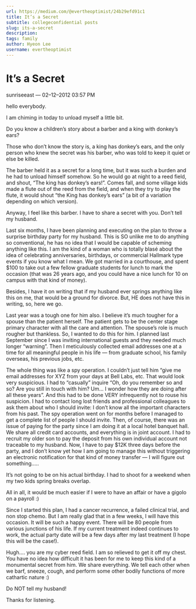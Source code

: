 ```yaml
---
url: https://medium.com/@evertheoptimist/24b29efd91c1
title: It’s a Secret
subtitle: collegeconfidential posts
slug: its-a-secret
description: 
tags: family
author: Hyeon Lee
username: evertheoptimist
---
```


# It’s a Secret

sunriseeast — 02–12–2012 03:57 PM

hello everybody.

I am chiming in today to unload myself a little bit.

Do you know a children’s story about a barber and a king with donkey’s ears?

Those who don’t know the story is, a king has donkey’s ears, and the only person who knew the secret was his barber, who was told to keep it quiet or else be killed.

The barber held it as a secret for a long time, but it was such a burden and he had to unload himself somehow. So he would go at night to a reed field, and shout, “The king has donkey’s ears!”. Comes fall, and some village kids made a flute out of the reed from the field, and when they try to play the flute, it would shout “the King has donkey’s ears” (a bit of a variation depending on which version).

Anyway, I feel like this barber. I have to share a secret with you. Don’t tell my husband.

Last six months, I have been planning and executing on the plan to throw a surprise birthday party for my husband. This is SO unlike me to do anything so conventional, he has no idea that I would be capable of scheming anything like this. I am the kind of a woman who is totally blasé about the idea of celebrating anniversaries, birthdays, or commercial Hallmark type events if you know what I mean. We got married in a courthouse, and spent $100 to take out a few fellow graduate students for lunch to mark the occasion (that was 26 years ago, and you could have a nice lunch for 10 on campus with that kind of money).

Besides, I have it on writing that if my husband ever springs anything like this on me, that would be a ground for divorce. But, HE does not have this in writing, so, here we go.

Last year was a tough one for him also. I believe it’s much tougher for a spouse than the patient herself. The patient gets to be the center stage primary character with all the care and attention. The spouse’s role is much rougher but thankless. So, I wanted to do this for him. I planned last September since I was inviting international guests and they needed much longer “warning”. Then I meticulously collected email addresses one at a time for all meaningful people in his life — from graduate school, his family overseas, his previous jobs, etc.

The whole thing was like a spy operation. I couldn’t just tell him “give me email addresses for XYZ from your days at Bell Labs, etc. That would look very suspicious. I had to “casually” inquire “Oh, do you remember so and so? Are you still in touch with him? Um… I wonder how they are doing after all these years”. And this had to be done VERY infrequently not to rouse his suspicion. I had to contact long lost friends and professional colleagues to ask them about who I should invite: I don’t know all the important characters from his past. The spy operation went on for months before I managed to get a complete list of people I should invite. Then, of course, there was an issue of paying for the party since I am doing it at a local hotel banquet hall. We share all credit card accounts, and everything is in joint account. I had to recruit my older son to pay the deposit from his own individual account not traceable to my husband. Now, I have to pay $12K three days before the party, and I don’t know yet how I am going to manage this without triggering an electronic notification for that kind of money transfer — I will figure out something…..

It’s not going to be on his actual birthday. I had to shoot for a weekend when my two kids spring breaks overlap.

All in all, it would be much easier if I were to have an affair or have a gigolo on a payroll :)

Since I started this plan, I had a cancer recurrence, a failed clinical trial, and non stop chemo. But I am really glad that in a few weeks, I will have this occasion. It will be such a happy event. There will be 80 people from various junctions of his life. If my current treatment indeed continues to work, the actual party date will be a few days after my last treatment (I hope this will be the case!).

Hugh…. you are my cyber reed field. I am so relieved to get it off my chest. You have no idea how difficult it has been for me to keep this kind of a monumental secret from him. We share everything. We tell each other when we barf, sneeze, cough, and perform some other bodily functions of more cathartic nature :)

Do NOT tell my husband!

Thanks for listening.


